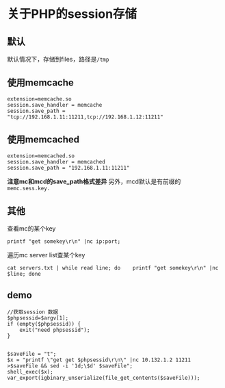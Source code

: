 # 关于PHP的session存储

## 默认
默认情况下，存储到files，路径是`/tmp`

## 使用memcache
```
extension=memcache.so
session.save_handler = memcache
session.save_path = "tcp://192.168.1.11:11211,tcp://192.168.1.12:11211"
```


## 使用memcached
```
extension=memcached.so
session.save_handler = memcached
session.save_path = "192.168.1.11:11211"
```
__注意mc和mcd的save_path格式差异__
另外，mcd默认是有前缀的`memc.sess.key.`

## 其他
查看mc的某个key
```
printf "get somekey\r\n" |nc ip:port;
```
遍历mc server list查某个key
```
cat servers.txt | while read line; do    printf "get somekey\r\n" |nc $line; done
```


## demo
```
//获取session 数据
$phpsessid=$argv[1];
if (empty($phpsessid)) {
    exit("need phpsessid");
}


$saveFile = "t";
$x = "printf \"get get $phpsessid\r\n\" |nc 10.132.1.2 11211 >$saveFile && sed -i '1d;\$d' $saveFile";
shell_exec($x);
var_export(igbinary_unserialize(file_get_contents($saveFile)));
```

